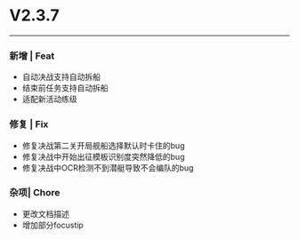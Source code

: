 # V2.3.7

---

### 新增 | Feat

- 自动决战支持自动拆船
- 结束前任务支持自动拆船
- 适配新活动练级

### 修复 | Fix

- 修复决战第二关开局舰船选择默认时卡住的bug
- 修复决战中开始出征模板识别度突然降低的bug
- 修复决战中OCR检测不到潜艇导致不会编队的bug

### 杂项| Chore

- 更改文档描述
- 增加部分focustip